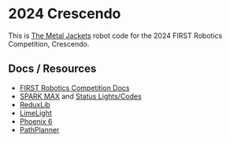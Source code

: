 # 2024 Crescendo

This is [The Metal Jackets](https://www.metaljackets.org/) robot code for the 2024 FIRST Robotics Competition, Crescendo.

## Docs / Resources

* [FIRST Robotics Competition Docs](https://docs.wpilib.org/en/latest/)
* [SPARK MAX](https://www.revrobotics.com/sparkmax-software/) and [Status Lights/Codes](https://www.revrobotics.com/sparkmax-quickstart/#status-led)
* [ReduxLib](https://docs.reduxrobotics.com/canandcoder/getting-started)
* [LimeLight](https://docs.limelightvision.io/en/latest/)
* [Phoenix 6](https://store.ctr-electronics.com/software/)
* [PathPlanner](https://github.com/mjansen4857/pathplanner)
